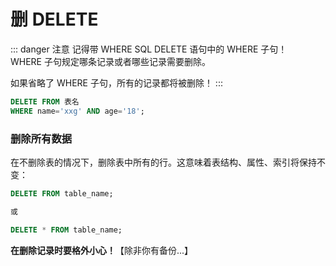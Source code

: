 # 删 DELETE

::: danger 注意  记得带 WHERE
SQL DELETE 语句中的 WHERE 子句！  
WHERE 子句规定哪条记录或者哪些记录需要删除。

如果省略了 WHERE 子句，所有的记录都将被删除！
:::

```sql
DELETE FROM 表名
WHERE name='xxg' AND age='18';
```

###  删除所有数据
在不删除表的情况下，删除表中所有的行。这意味着表结构、属性、索引将保持不变：
```sql
DELETE FROM table_name;

或

DELETE * FROM table_name;
```
**在删除记录时要格外小心！**【除非你有备份...】


